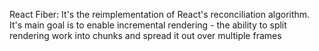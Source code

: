  React Fiber: It's the reimplementation of React's reconciliation algorithm. It's main goal is to enable incremental rendering - the ability to split rendering work into chunks and spread it out over multiple frames